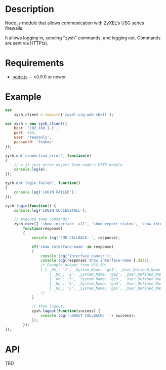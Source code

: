 Description
===========
Node.js module that allows communication with ZyXEL's USG series firewalls.

It allows logging in, sending "zysh" commands, and logging out. Commands are sent via HTTP(s).

Requirements
============

* [node.js](http://nodejs.org/) -- v0.9.0 or newer

Example
========

```javascript
var
	zysh_client = require('zyxel-usg-web-shell');

var zysh = new zysh_client({
	host: '192.168.1.1',
	port: 443,
	user: 'readonly',
	password: 'foobaz'
});

zysh.on('connection_error', function(e)
{
	// e is just error object from node's HTTP module.
	console.log(e);
});

zysh.on('login_failed', function()
{
	console.log('LOGIN FAILED');
});

zysh.login(function() {
	console.log('LOGIN SUCCESSFULL');

	// execute some commands:
	zysh.exec([ 'show interface _all', 'show report status', 'show interface-name', 'show report wan2 service' ],
		function(response)
		{
			console.log('CMD CALLBACK: ', response);

			if('show interface-name' in response)
			{
				console.log('Interface names:');
				console.log(response['show interface-name'].data);
				/* Example output from USG-50:
				[ { _No_: '1', _System_Name: 'ge1', _User_Defined_Name: 'wan1' },
					{ _No_: '2', _System_Name: 'ge2', _User_Defined_Name: 'wan2' },
					{ _No_: '3', _System_Name: 'ge3', _User_Defined_Name: 'lan1' },
					{ _No_: '4', _System_Name: 'ge4', _User_Defined_Name: 'lan2' },
					{ _No_: '5', _System_Name: 'ge5', _User_Defined_Name: 'dmz' } ]
				*/
			}

			// then logout:
			zysh.logout(function(success) {
				console.log('LOGOUT CALLBACK: ' + success);
			});
		});
});
```

API
========

TBD
